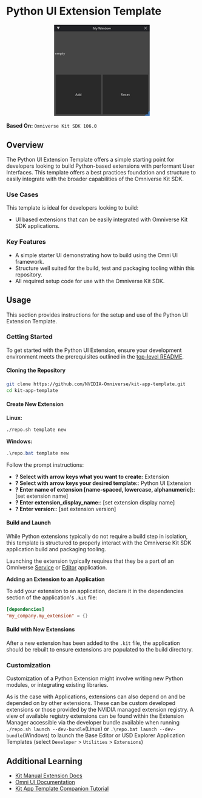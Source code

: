 # Python UI Extension Template

<p align="center">
  <img src="../../../readme-assets/python_ui_extension_template.jpg" width="50%" />
</p>

**Based On:** `Omniverse Kit SDK 106.0`

## Overview

The Python UI Extension Template offers a simple starting point for developers looking to build Python-based extensions with performant User Interfaces. This template offers a best practices foundation and structure to easily integrate with the broader capabilities of the Omniverse Kit SDK.

### Use Cases

This template is ideal for developers looking to build:

- UI based extensions that can be easily integrated with Omniverse Kit SDK applications.


### Key Features

- A simple starter UI demonstrating how to build using the Omni UI framework.
- Structure well suited for the build, test and packaging tooling within this repository.
- All required setup code for use with the Omniverse Kit SDK.


## Usage

This section provides instructions for the setup and use of the Python UI Extension Template.

### Getting Started

To get started with the Python UI Extension, ensure your development environment meets the prerequisites outlined in the [top-level README](../../../README.md#prerequisites-and-environment-setup).

#### Cloning the Repository

```bash
git clone https://github.com/NVIDIA-Omniverse/kit-app-template.git
cd kit-app-template
```

#### Create New Extension
**Linux:**
```bash
./repo.sh template new
```

**Windows:**
```powershell
.\repo.bat template new
```

Follow the prompt instructions:
- **? Select with arrow keys what you want to create:** Extension
- **? Select with arrow keys your desired template:**: Python UI Extension
- **? Enter name of extension [name-spaced, lowercase, alphanumeric]:**: [set extension name]
- **? Enter extension_display_name:**: [set extension display name]
- **? Enter version:**: [set extension version]

#### Build and Launch

While Python extensions typically do not require a build step in isolation, this template is structured to properly interact with the Omniverse Kit SDK application build and packaging tooling.

Launching the extension typically requires that they be a part of an Omniverse [Service](../../apps/kit_service/README.md) or [Editor](../../apps/kit_base_editor/README.md) application.

**Adding an Extension to an Application**

To add your extension to an application, declare it in the dependencies section of the application's `.kit` file:

```toml
[dependencies]
"my_company.my_extension" = {}
```

#### Build with New Extensions
After a new extension has been added to the `.kit` file, the application should be rebuilt to ensure extensions are populated to the build directory.

### Customization

Customization of a Python Extension might involve writing new Python modules, or integrating existing libraries.

As is the case with Applications, extensions can also depend on and be depended on by other extensions. These can be custom developed extensions or those provided by the NVIDIA managed extension registry. A view of available registry extensions can be found within the Extension Manager accessible via the developer bundle available when running `./repo.sh launch --dev-bundle`(Linux) or `.\repo.bat launch --dev-bundle`(Windows) to launch the Base Editor or USD Explorer Application Templates (select `Developer` > `Utilities` > `Extensions`)

## Additional Learning
- [Kit Manual Extension Docs](https://docs.omniverse.nvidia.com/kit/docs/kit-manual/latest/guide/extensions_basic.html)
- [Omni UI Documentation](https://docs.omniverse.nvidia.com/kit/docs/omni.ui)
- [Kit App Template Companion Tutorial](https://docs.omniverse.nvidia.com/kit/docs/kit-app-template/latest/docs/intro.html)